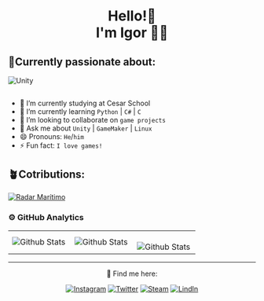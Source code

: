 <h1 align='center'>
Hello!👋 </br>I'm Igor 🌿🦋
</h1>

## 🍃Currently passionate about: 

<div>

  <img src="https://img.shields.io/badge/unity-%23000000.svg?style=for-the-badge&logo=unity&logoColor=white" alt="Unity"/>

</div>
<div>
  
##
  
- 🔭 I’m currently studying at Cesar School  
- 🌱 I’m currently learning `Python` | `C#` | `C`
- 👯 I’m looking to collaborate on `game projects`
- 💬 Ask me about `Unity` | `GameMaker` | `Linux` 
- 😄 Pronouns: `He`/`him`  
- ⚡ Fun fact: `I love games!`
  
</div>

## 🪴Cotributions: 

[![Radar Marítimo](https://github-readme-stats.vercel.app/api/pin/?username=luccarissato&repo=Radar-Maritimo&title_color=C9D1D9&icon_color=8B949E&text_color=8B949E&bg_color=0D1117)](https://github.com/luccarissato/Radar-Maritimo)

### ⚙️ GitHub Analytics

<table>
  <tr>
    <td>
      <img
        align="left"
        src="https://github-readme-stats.vercel.app/api?username=IgorGabrielDs&theme=dark&show_icons=true&hide_border=false&count_private=true"
        alt="Github Stats"
      />
    </td>
    <td>
      <img
        align="left"
        src="https://github-readme-streak-stats.herokuapp.com/?user=IgorGabrielDs&theme=dark&hide_border=false"
        alt="Github Stats"
      />
    </td>
    <td>
      <br />
      <img
        align="left"
        src="https://github-readme-stats.vercel.app/api/top-langs/?username=IgorGabrielDs&theme=dark&show_icons=true&hide_border=false&layout=compact"
        alt="Github Stats"
      />
    </td>
  </tr>
</table>

--- 

<div align='center'>
  
📨 Find me here:


[![Instagram](https://img.shields.io/badge/Instagram-E4405F?style=for-the-badge&logo=instagram&logoColor=white)](https://www.instagram.com/igor._gabrield/)
[![Twitter](https://img.shields.io/badge/twitter-x?style=for-the-badge&logo=x&logoColor=white&color=%230f1419)](https://x.com/igortrashcan)
[![Steam](https://img.shields.io/badge/steam-%23000000.svg?style=for-the-badge&logo=steam&logoColor=white)](https://steamcommunity.com/id/igortrashcan/)
[![LindIn](https://img.shields.io/badge/LinkedIn-0077B5?style=for-the-badge&logo=linkedin&logoColor=white)](https://www.linkedin.com/in/igorgabrields/)

</div>

